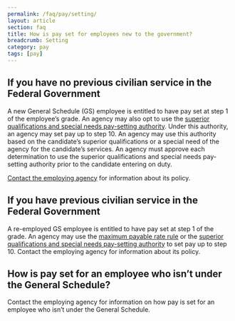 ```yaml
---
permalink: /faq/pay/setting/
layout: article
section: faq
title: How is pay set for employees new to the government?
breadcrumb: Setting
category: pay
tags: [pay]
---
```


## If you have no previous civilian service in the Federal Government

A new General Schedule (GS) employee is entitled to have pay set at step 1 of the employee’s grade. An agency may also opt to use the  [superior qualifications and special needs pay-setting authority](https://www.opm.gov/policy-data-oversight/pay-leave/pay-administration/fact-sheets/superior-qualifications-and-special-needs-pay-setting-authority/). Under this authority, an agency may set pay up to step 10. An agency may use this authority based on the candidate’s superior qualifications or a special need of the agency for the candidate’s services. An agency must approve each determination to use the superior qualifications and special needs pay-setting authority prior to the candidate entering on duty.

[Contact the employing agency](../../../how-to/application/agency/contact/) for information about its policy.

## If you have previous civilian service in the Federal Government

A re-employed GS employee is entitled to have pay set at step 1 of the grade. An agency may use the [maximum payable rate rule](https://www.opm.gov/policy-data-oversight/pay-leave/pay-administration/fact-sheets/maximum-payable-rate-rule/) or the [superior qualifications and special needs pay-setting authority](https://www.opm.gov/policy-data-oversight/pay-leave/pay-administration/fact-sheets/superior-qualifications-and-special-needs-pay-setting-authority/) to set pay up to step 10. Contact the employing agency for information about its policy.

## How is pay set for an employee who isn’t under the General Schedule?

Contact the employing agency for information on how pay is set for an employee who isn’t under the General Schedule.
